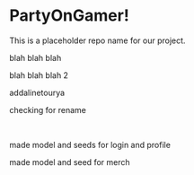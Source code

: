 # PartyOnGamer!
This is a placeholder repo name for our project. 

blah blah blah

blah blah blah 2

addalinetourya

checking for rename

<br>

made model and seeds for login and profile

made model and seed for merch